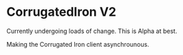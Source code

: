 # CorrugatedIron V2 #Currently undergoing loads of change. This is Alpha at best.Making the Corrugated Iron client asynchrounous.